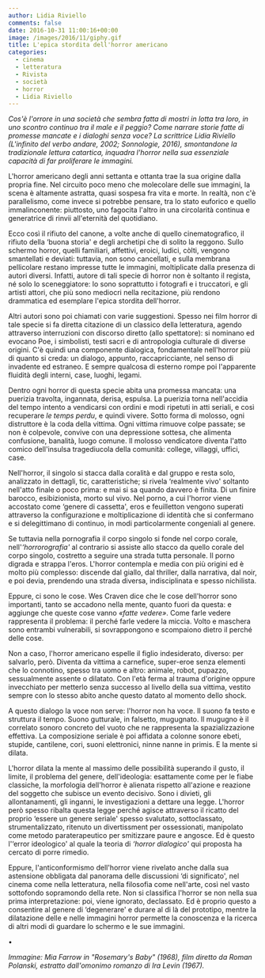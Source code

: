 ```yaml
---
author: Lidia Riviello
comments: false
date: 2016-10-31 11:00:16+00:00
image: /images/2016/11/giphy.gif
title: L'epica stordita dell'horror americano
categories:
  - cinema
  - letteratura
  - Rivista
  - società
  - horror
  - Lidia Riviello
---
```


*Cos'è l'orrore in una società che sembra fatta di mostri in lotta tra loro, in uno scontro continuo tra il male e il peggio? Come narrare storie fatte di promesse mancate e i dialoghi senza voce? La scrittrice Lidia Riviello (*L'infinito del verbo andare, *2002;* Sonnologie*, 2016), smontandone la tradizionale lettura catartica, inquadra l'horror nella sua essenziale capacità di far proliferare le immagini.*

L'horror americano degli anni settanta e ottanta trae la sua origine dalla propria fine. Nel circuito poco meno che molecolare delle sue immagini, la scena è altamente astratta, quasi sospesa fra vita e morte. In realtà, non c'è parallelismo, come invece si potrebbe pensare, tra lo stato euforico e quello immalinconente: piuttosto, uno fagocita l'altro in una circolarità continua e generatrice di rinvii all'eternità del quotidiano.

Ecco così il rifiuto del canone, a volte anche di quello cinematografico, il rifiuto della ‘buona storia' e degli archetipi che di solito la reggono. Sullo schermo horror, quelli familiari, affettivi, eroici, ludici, còlti, vengono smantellati e deviati: tuttavia, non sono cancellati, e sulla membrana pellicolare restano impresse tutte le immagini, moltiplicate dalla presenza di autori diversi. Infatti, autore di tali specie di horror non è soltanto il regista, né solo lo sceneggiatore: lo sono soprattutto i fotografi e i truccatori, e gli artisti attori, che più sono mediocri nella recitazione, più rendono drammatica ed esemplare l'epica stordita dell'horror.

Altri autori sono poi chiamati con varie suggestioni. Spesso nei film horror di tale specie si fa diretta citazione di un classico della letteratura, agendo attraverso interruzioni con discorso diretto (allo spettatore): si nominano ed evocano Poe, i simbolisti, testi sacri e di antropologia culturale di diverse origini. C'è quindi una componente dialogica, fondamentale nell'horror più di quanto si creda: un dialogo, appunto, raccapricciante, nel senso di invadente ed estraneo. E sempre qualcosa di esterno rompe poi l'apparente fluidità degli interni, case, luoghi, legami.

Dentro ogni horror di questa specie abita una promessa mancata: una puerizia travolta, ingannata, derisa, espulsa. La puerizia torna nell'accidia del tempo intento a vendicarsi con ordini e modi ripetuti in atti seriali, e così recuperare *le temps perdu*, e quindi vivere. Sotto forma di molosso, ogni distruttore è la coda della vittima. Ogni vittima rimuove colpe passate; se non è colpevole, convive con una depressione sottesa, che alimenta confusione, banalità, luogo comune. Il molosso vendicatore diventa l'atto comico dell'insulsa tragediucola della comunità: college, villaggi, uffici, case.

Nell'horror, il singolo si stacca dalla coralità e dal gruppo e resta solo, analizzato in dettagli, tic, caratteristiche; si rivela ‘realmente vivo' soltanto nell'atto finale o poco prima: e mai si sa quando davvero è finita. Di un finire barocco, esibizionista, morto sul vivo. Nel porno, a cui l'horror viene accostato come ‘genere di cassetta', eros e feuilletton vengono superati attraverso la configurazione e moltiplicazione di identità che si confermano e si delegittimano di continuo, in modi particolarmente congeniali al genere.

Se tuttavia nella pornografia il corpo singolo si fonde nel corpo corale, nell'*‘horrorografia'* al contrario si assiste allo stacco da quello corale del corpo singolo, costretto a seguire una strada tutta personale. Il porno digrada e strappa l'eros. L'horror contempla e media con più origini ed è molto più complesso: discende dal giallo, dal thriller, dalla narrativa, dal noir, e poi devia, prendendo una strada diversa, indisciplinata e spesso nichilista.

Eppure, ci sono le cose. Wes Craven dice che le cose dell'horror sono importanti, tanto se accadono nella mente, quanto fuori da questa: e aggiunge che queste cose vanno *«fatte vedere»*. Come farle vedere rappresenta il problema: il perché farle vedere la miccia. Volto e maschera sono entrambi vulnerabili, si sovrappongono e scompaiono dietro il perché delle cose.

Non a caso, l'horror americano espelle il figlio indesiderato, diverso: per salvarlo, però. Diventa da vittima a carnefice, super-eroe senza elementi che lo connotino, spesso tra uomo e altro: animale, robot, pupazzo, sessualmente assente o dilatato. Con l'età ferma al trauma d'origine oppure invecchiato per metterlo senza successo al livello della sua vittima, vestito sempre con lo stesso abito anche questo datato al momento dello shock.

A questo dialogo la voce non serve: l'horror non ha voce. Il suono fa testo e struttura il tempo. Suono gutturale, in falsetto, mugugnato. Il mugugno è il correlato sonoro concreto del vuoto che ne rappresenta la spazializzazione effettiva. La composizione seriale è poi affidata a colonne sonore ebeti, stupide, cantilene, cori, suoni elettronici, ninne nanne in primis. E la mente si dilata.

L'horror dilata la mente al massimo delle possibilità superando il gusto, il limite, il problema del genere, dell'ideologia: esattamente come per le fiabe classiche, la morfologia dell'horror è alienata rispetto all'azione e reazione del soggetto che subisce un evento decisivo. Sono i divieti, gli allontanamenti, gli inganni, le investigazioni a dettare una legge. L'horror però spesso ribalta questa legge perché agisce attraverso il ricatto del proprio ‘essere un genere seriale' spesso svalutato, sottoclassato, strumentalizzato, ritenuto un divertissment per ossessionati, manipolato come metodo paraterapeutico per smitizzare paure e angosce. Ed è questo l'‘error ideologico' al quale la teoria di *‘horror dialogico'* qui proposta ha cercato di porre rimedio.

Eppure, l'anticonformismo dell'horror viene rivelato anche dalla sua astensione obbligata dal panorama delle discussioni ‘di significato', nel cinema come nella letteratura, nella filosofia come nell'arte, così nel vasto sottofondo sopramondo della rete. Non si classifica l'horror se non nella sua prima interpretazione: poi, viene ignorato, declassato. Ed è proprio questo a consentire al genere di ‘degenerare' e durare al di là del prototipo, mentre la dilatazione delle e nelle immagini horror permette la conoscenza e la ricerca di altri modi di guardare lo schermo e le sue immagini.

•

*Immagine: Mia Farrow in "Rosemary's Baby" (1968), film diretto da Roman Polanski, estratto dall'omonimo romanzo di Ira Levin (1967).*
